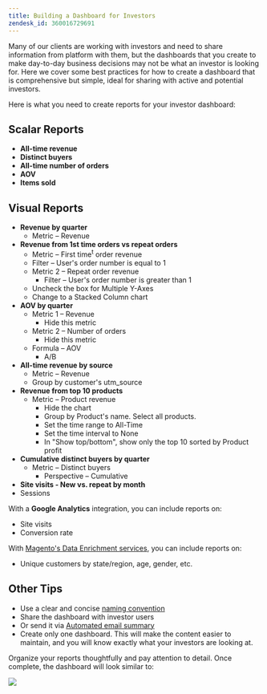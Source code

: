 ```yaml
---
title: Building a Dashboard for Investors
zendesk_id: 360016729691
---
```


Many of our clients are working with investors and need to share information from platform with them, but the dashboards that you create to make day-to-day business decisions may not be what an investor is looking for. Here we cover some best practices for how to create a dashboard that is comprehensive but simple, ideal for sharing with active and potential investors.

Here is what you need to create reports for your investor dashboard:

## Scalar Reports

* **All-time revenue**
* **Distinct buyers**
* **All-time number of orders**
* **AOV**
* **Items sold**

## Visual Reports

* **Revenue by quarter**
    * Metric – Revenue
* **Revenue from 1st time orders vs repeat orders**
    * Metric – First time<sup>t</sup> order revenue
    * Filter – User's order number is equal to 1
  * Metric 2 – Repeat order revenue
    * Filter – User's order number is greater than 1
  * Uncheck the box for Multiple Y-Axes
  * Change to a Stacked Column chart
* **AOV by quarter**
  * Metric 1 – Revenue
    * Hide this metric
  * Metric 2 – Number of orders
    * Hide this metric
  * Formula – AOV
    * A/B
* **All-time revenue by source**
  * Metric – Revenue
  * Group by customer's utm_source
* **Revenue from top 10 products**
  * Metric – Product revenue
    * Hide the chart
    * Group by Product's name. Select all products.
    * Set the time range to All-Time
    * Set the time interval to None
    * In "Show top/bottom", show only the top 10 sorted by Product profit
* **Cumulative distinct buyers by quarter**
  * Metric – Distinct buyers
    * Perspective – Cumulative
* **Site visits - New vs. repeat by month**
* Sessions

With a **Google Analytics** integration, you can include reports on:

* Site visits
* Conversion rate

With [Magento's Data Enrichment services](https://magento.com/services), you can include reports on:

* Unique customers by state/region, age, gender, etc.

## Other Tips

* Use a clear and concise [naming convention](../../best-practices/naming-elements.md)
* Share the dashboard with investor users
* Or send it via [Automated email summary](../../data-user/export-data/email-summaries.md)
* Create only one dashboard. This will make the content easier to maintain, and you will know exactly what your investors are looking at.

Organize your reports thoughtfully and pay attention to detail. Once complete, the dashboard will look similar to:

![](../../assets/mceclip0.png)

